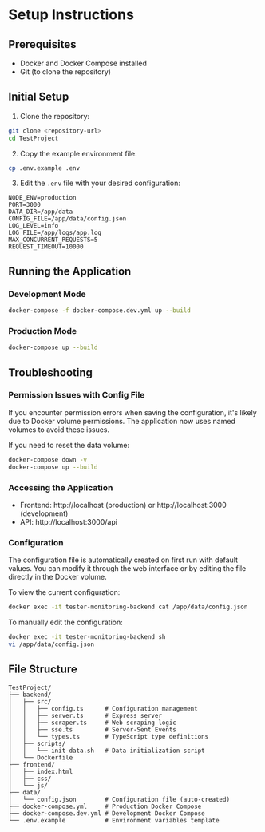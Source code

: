 # Setup Instructions

## Prerequisites
- Docker and Docker Compose installed
- Git (to clone the repository)

## Initial Setup

1. Clone the repository:
```bash
git clone <repository-url>
cd TestProject
```

2. Copy the example environment file:
```bash
cp .env.example .env
```

3. Edit the `.env` file with your desired configuration:
```
NODE_ENV=production
PORT=3000
DATA_DIR=/app/data
CONFIG_FILE=/app/data/config.json
LOG_LEVEL=info
LOG_FILE=/app/logs/app.log
MAX_CONCURRENT_REQUESTS=5
REQUEST_TIMEOUT=10000
```

## Running the Application

### Development Mode
```bash
docker-compose -f docker-compose.dev.yml up --build
```

### Production Mode
```bash
docker-compose up --build
```

## Troubleshooting

### Permission Issues with Config File
If you encounter permission errors when saving the configuration, it's likely due to Docker volume permissions. The application now uses named volumes to avoid these issues.

If you need to reset the data volume:
```bash
docker-compose down -v
docker-compose up --build
```

### Accessing the Application
- Frontend: http://localhost (production) or http://localhost:3000 (development)
- API: http://localhost:3000/api

### Configuration
The configuration file is automatically created on first run with default values. You can modify it through the web interface or by editing the file directly in the Docker volume.

To view the current configuration:
```bash
docker exec -it tester-monitoring-backend cat /app/data/config.json
```

To manually edit the configuration:
```bash
docker exec -it tester-monitoring-backend sh
vi /app/data/config.json
```

## File Structure
```
TestProject/
├── backend/
│   ├── src/
│   │   ├── config.ts      # Configuration management
│   │   ├── server.ts      # Express server
│   │   ├── scraper.ts     # Web scraping logic
│   │   ├── sse.ts         # Server-Sent Events
│   │   └── types.ts       # TypeScript type definitions
│   ├── scripts/
│   │   └── init-data.sh   # Data initialization script
│   └── Dockerfile
├── frontend/
│   ├── index.html
│   ├── css/
│   └── js/
├── data/
│   └── config.json        # Configuration file (auto-created)
├── docker-compose.yml     # Production Docker Compose
├── docker-compose.dev.yml # Development Docker Compose
└── .env.example           # Environment variables template